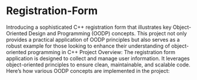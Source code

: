 # Registration-Form
Introducing a sophisticated C++ registration form that illustrates key Object-Oriented Design and Programming (OODP) concepts. This project not only provides a practical application of OODP principles but also serves as a robust example for those looking to enhance their understanding of object-oriented programming in C++
Project Overview:
The registration form application is designed to collect and manage user information. It leverages object-oriented principles to ensure clean, maintainable, and scalable code. Here’s how various OODP concepts are implemented in the project:

